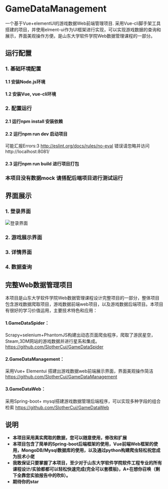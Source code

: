 # GameDataManagement
 一个基于Vue+elementUI的游戏数据Web前端管理项目. 采用Vue-cli脚手架工具搭建的项目，并使用elment-ui作为UI框架进行实现，可以实现游戏数据的查询和展示，界面美观操作方便。是山东大学软件学院Web数据管理课程的一部分。
 
## 运行配置
### 1. 基础环境配置
#### 1.1 安装Node.js环境
#### 1.2 安装Vue, vue-cli环境
### 2. 配置运行
#### 2.1 运行npm install 安装依赖
#### 2.2 运行npm run dev 启动项目
可能汇报Errors:3  http://eslint.org/docs/rules/no-eval 错误请忽略并访问http://localhost:8081/
#### 2.3 运行npm run build 进行项目打包

### 本项目没有数据mock 请搭配后端项目进行测试运行

## 界面展示

### 1. 登录界面  
![登录界面](https://github.com/SlotherCui/GameDataManagement/blob/master/showimg/图片1.png)
### 2. 游戏展示界面
### 3. 详情界面
### 4. 数据查询

## 完整Web数据管理项目
本项目是山东大学软件学院Web数据管理课程设计完整项目的一部分，整体项目包含游戏数据爬取项目，游戏数据前端web项目，以及游戏数据后端项目。本项目有很好的学习价值运用，主要技术特色和应用：

#### 1.GameDataSpider：
Scrapy+selenium+PhantomJS构建出动态页面爬虫程序，爬取了游民星空，Steam,3DM网站的游戏数据并进行星系和集成。https://github.com/SlotherCui/GameDataSpider
#### 2.GameDataManagement：
采用Vue+ Elementui 搭建出游戏数据web前端展示界面，界面美观操作简洁 https://github.com/SlotherCui/GameDataManagement
#### 3.GameDataWeb：
采用Spring-boot+ mysql搭建游戏数据管理后端程序，可以实现多种字段的组合检索 https://github.com/SlotherCui/GameDataWeb

## 说明
*  __本项目采用真实爬取的数据，您可以随意使用，修改和扩展__
*  __本项目包含了简单的Spring-boot后端框架的使用，Vue前端Web框架的使用，MongoDB/Mysql数据库的使用，以及通过python构建爬虫轻松祝您成为技术小佬__
*  __我敢保证只要掌握了本项目，至少对于山东大学软件学院软件工程专业的所有课程设计/实验都都可以轻松快速完成(完全可以套模板)，A+在想你召唤（剩下全靠您实验报告中的吹B）。__
*  __期待你的star__
